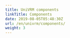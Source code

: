 ```yaml
---
title: UniVRM components
linkTitle: Components
date: 2019-08-05T05:48:30Z
url: /en/univrm/components/
weight: 3
---
```

